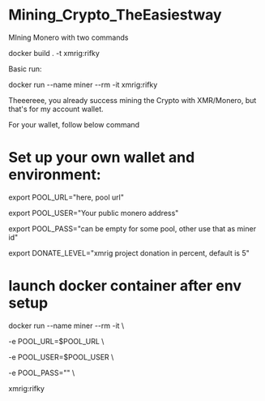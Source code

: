 # Mining_Crypto_TheEasiestway
MIning Monero with two commands

docker build . -t xmrig:rifky

Basic run:

docker run --name miner --rm -it xmrig:rifky

Theeereee, you already success mining the Crypto with XMR/Monero,
but that's for my account wallet.

For your wallet, follow below command

# Set up your own wallet and environment:

export POOL_URL="here, pool url"

export POOL_USER="Your public monero address"

export POOL_PASS="can be empty for some pool, other use that as miner id"

export DONATE_LEVEL="xmrig project donation in percent, default is 5"

# launch docker container after env setup
docker run --name miner --rm -it \\

-e POOL_URL=$POOL_URL \\

-e POOL_USER=$POOL_USER \\

-e POOL_PASS="" \\

xmrig:rifky
